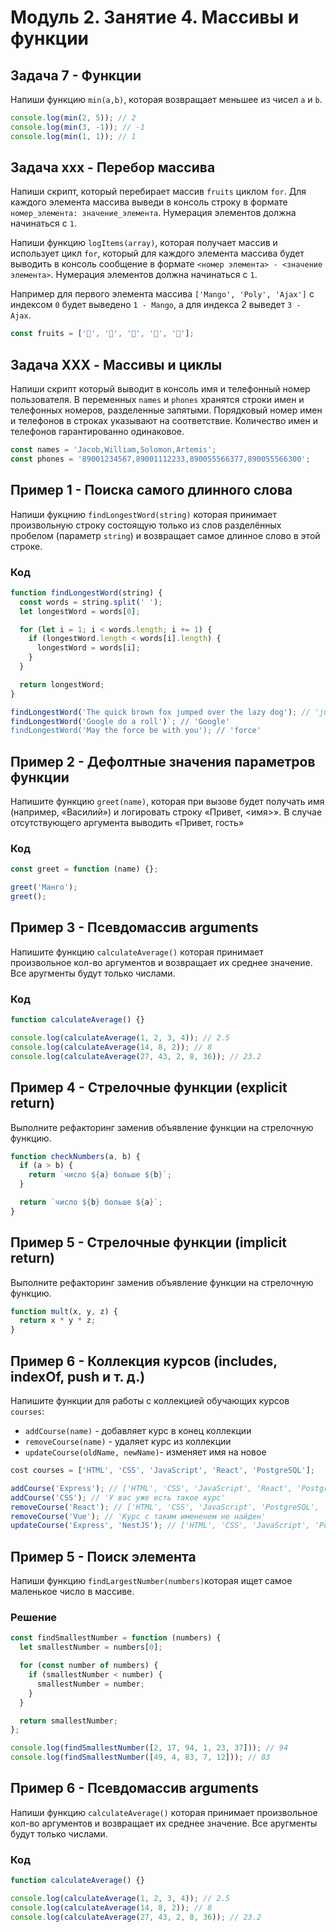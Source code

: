 # Модуль 2. Занятие 4. Массивы и функции

## Задача 7 - Функции

Напиши функцию `min(a,b)`, которая возвращает меньшее из чисел `a` и `b`.

```js
console.log(min(2, 5)); // 2
console.log(min(3, -1)); // -1
console.log(min(1, 1)); // 1
```

## Задача xxx - Перебор массива

Напиши скрипт, который перебирает массив `fruits` циклом `for`. Для каждого
элемента массива выведи в консоль строку в формате
`номер_элемента: значение_элемента`. Нумерация элементов должна начинаться с
`1`.

Напиши функцию `logItems(array)`, которая получает массив и использует цикл
`for`, который для каждого элемента массива будет выводить в консоль сообщение в
формате `<номер элемента> - <значение элемента>`. Нумерация элементов должна
начинаться с `1`.

Например для первого элемента массива `['Mango', 'Poly', 'Ajax']` с индексом `0`
будет выведено `1 - Mango`, а для индекса 2 выведет `3 - Ajax`.

```js
const fruits = ['🍎', '🍇', '🍑', '🍌', '🍋'];
```

## Задача XXX - Массивы и циклы

Напиши скрипт который выводит в консоль имя и телефонный номер пользователя. В
переменных `names` и `phones` хранятся строки имен и телефонных номеров,
разделенные запятыми. Порядковый номер имен и телефонов в строках указывают на
соответствие. Количество имен и телефонов гарантированно одинаковое.

```js
const names = 'Jacob,William,Solomon,Artemis';
const phones = '89001234567,89001112233,890055566377,890055566300';
```

## Пример 1 - Поиска самого длинного слова

Напиши фукцнию `findLongestWord(string)` которая принимает произвольную строку
состоящую только из слов разделённых пробелом (параметр `string`) и возвращает
самое длинное слово в этой строке.

### Код

```js
function findLongestWord(string) {
  const words = string.split(' ');
  let longestWord = words[0];

  for (let i = 1; i < words.length; i += 1) {
    if (longestWord.length < words[i].length) {
      longestWord = words[i];
    }
  }

  return longestWord;
}

findLongestWord('The quick brown fox jumped over the lazy dog'); // 'jumped'
findLongestWord('Google do a roll')`; // 'Google'
findLongestWord('May the force be with you'); // 'force'
```

## Пример 2 - Дефолтные значения параметров функции

Напишите функцию `greet(name)`, которая при вызове будет получать имя (например,
«Василий») и логировать строку «Привет, <имя>». В случае отсутствующего
аргумента выводить «Привет, гость»

### Код

```js
const greet = function (name) {};

greet('Манго');
greet();
```

## Пример 3 - Псевдомассив arguments

Напишите функцию `calculateAverage()` которая принимает произвольное кол-во
аргументов и возвращает их среднее значение. Все аругменты будут только числами.

### Код

```js
function calculateAverage() {}

console.log(calculateAverage(1, 2, 3, 4)); // 2.5
console.log(calculateAverage(14, 8, 2)); // 8
console.log(calculateAverage(27, 43, 2, 8, 36)); // 23.2
```

## Пример 4 - Стрелочные функции (explicit return)

Выполните рефакторинг заменив объявление функции на стрелочную функцию.

```js
function checkNumbers(a, b) {
  if (a > b) {
    return `число ${a} больше ${b}`;
  }

  return `число ${b} больше ${a}`;
}
```

## Пример 5 - Стрелочные функции (implicit return)

Выполните рефакторинг заменив объявление функции на стрелочную функцию.

```js
function mult(x, y, z) {
  return x * y * z;
}
```

## Пример 6 - Коллекция курсов (includes, indexOf, push и т. д.)

Напишите функции для работы с коллекцией обучающих курсов `courses`:

- `addCourse(name)` - добавляет курс в конец коллекции
- `removeCourse(name)` - удаляет курс из коллекции
- `updateCourse(oldName, newName)`- изменяет имя на новое

```js
cost courses = ['HTML', 'CSS', 'JavaScript', 'React', 'PostgreSQL'];

addCourse('Express'); // ['HTML', 'CSS', 'JavaScript', 'React', 'PostgreSQL', 'Express']
addCourse('CSS'); // 'У вас уже есть такое курс'
removeCourse('React'); // ['HTML', 'CSS', 'JavaScript', 'PostgreSQL', 'Express']
removeCourse('Vue'); // 'Курс с таким имененем не найден'
updateCourse('Express', 'NestJS'); // ['HTML', 'CSS', 'JavaScript', 'PostgreSQL', 'NestJS']
```

## Пример 5 - Поиск элемента

Напиши функцию `findLargestNumber(numbers)`которая ищет самое маленькое число в
массиве.

### Решение

```js
const findSmallestNumber = function (numbers) {
  let smallestNumber = numbers[0];

  for (const number of numbers) {
    if (smallestNumber < number) {
      smallestNumber = number;
    }
  }

  return smallestNumber;
};

console.log(findSmallestNumber([2, 17, 94, 1, 23, 37])); // 94
console.log(findSmallestNumber([49, 4, 83, 7, 12])); // 83
```

## Пример 6 - Псевдомассив arguments

Напиши функцию `calculateAverage()` которая принимает произвольное кол-во
аргументов и возвращает их среднее значение. Все аругменты будут только числами.

### Код

```js
function calculateAverage() {}

console.log(calculateAverage(1, 2, 3, 4)); // 2.5
console.log(calculateAverage(14, 8, 2)); // 8
console.log(calculateAverage(27, 43, 2, 8, 36)); // 23.2
```
